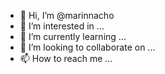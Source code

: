 - 👋 Hi, I’m @marinnacho
- 👀 I’m interested in ...
- 🌱 I’m currently learning ...
- 💞️ I’m looking to collaborate on ...
- 📫 How to reach me ...

<!---
marinnacho/marinnacho is a ✨ special ✨ repository because its `README.md` (this file) appears on your GitHub profile.
You can click the Preview link to take a look at your changes.
--->

